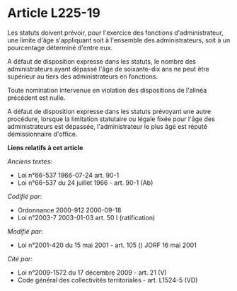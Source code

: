 # Article L225-19

Les statuts doivent prévoir, pour l'exercice des fonctions d'administrateur, une limite d'âge s'appliquant soit à l'ensemble
des administrateurs, soit à un pourcentage déterminé d'entre eux.

A défaut de disposition expresse dans les statuts, le nombre des administrateurs ayant dépassé l'âge de soixante-dix ans ne
peut être supérieur au tiers des administrateurs en fonctions.

Toute nomination intervenue en violation des dispositions de l'alinéa précédent est nulle.

A défaut de disposition expresse dans les statuts prévoyant une autre procédure, lorsque la limitation statutaire ou légale
fixée pour l'âge des administrateurs est dépassée, l'administrateur le plus âgé est réputé démissionnaire d'office.

**Liens relatifs à cet article**

_Anciens textes_:

  - Loi n°66-537 1966-07-24 art. 90-1
  - Loi n°66-537 du 24 juillet 1966 - art. 90-1 (Ab)

_Codifié par_:

  - Ordonnance 2000-912 2000-09-18
  - Loi n°2003-7 2003-01-03 art. 50 I (ratification)

_Modifié par_:

  - Loi n°2001-420 du 15 mai 2001 - art. 105 () JORF 16 mai 2001

_Cité par_:

  - Loi n°2009-1572 du 17 décembre 2009 - art. 21 (V)
  - Code général des collectivités territoriales - art. L1524-5 (VD)
